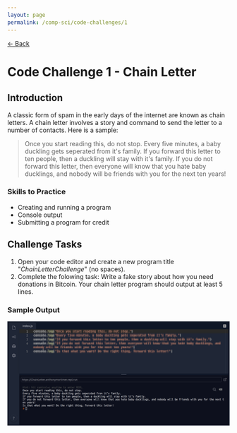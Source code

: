 ```yaml
---
layout: page
permalink: /comp-sci/code-challenges/1
---
```


[← Back](./)

# Code Challenge 1 - Chain Letter

## Introduction

A classic form of spam in the early days of the internet are known as chain letters. A chain letter involves a story and command to send the letter to a number of contacts. Here is a sample:

> Once you start reading this, do not stop. Every five minutes, a baby duckling gets seperated from it's family. If you forward this letter to ten people, then a duckling will stay with it's family. If you do not forward this letter, then everyone will know that you hate baby ducklings, and nobody will be friends with you for the next ten years!

### Skills to Practice
- Creating and running a program
- Console output
- Submitting a program for credit

## Challenge Tasks
1. Open your code editor and create a new program title "*ChainLetterChallenge*" (no spaces).
2. Complete the folowing task: Write a fake story about how you need donations in Bitcoin. Your chain letter program should output at least 5 lines.

### Sample Output

<img src="/assets/img/challenges/challenge-1-chainletter-sample.png" alt="sample output" title="sample output">
